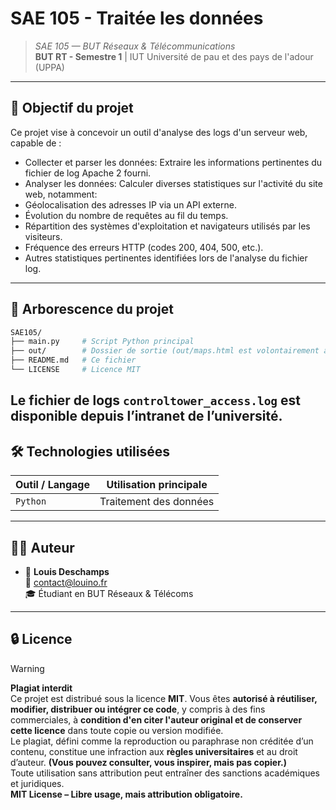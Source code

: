 # SAE 105 - Traitée les données

> _SAE 105 — BUT Réseaux & Télécommunications_  
> **BUT RT - Semestre 1** | IUT Université de pau et des pays de l'adour (UPPA)
---

## 🎯 Objectif du projet
Ce projet vise à concevoir un outil d'analyse des logs d'un serveur web, capable de :
- Collecter et parser les données: Extraire les informations pertinentes du fichier de log Apache 2 fourni.
- Analyser les données: Calculer diverses statistiques sur l'activité du site web, notamment:
- Géolocalisation des adresses IP via un API externe.
- Évolution du nombre de requêtes au fil du temps.
- Répartition des systèmes d'exploitation et navigateurs utilisés par les visiteurs.
- Fréquence des erreurs HTTP (codes 200, 404, 500, etc.).
- Autres statistiques pertinentes identifiées lors de l'analyse du fichier log.
---

## 📂 Arborescence du projet
```bash
SAE105/
├── main.py     # Script Python principal
├── out/        # Dossier de sortie (out/maps.html est volontairement absent de ce dépôt)
├── README.md   # Ce fichier
└── LICENSE     # Licence MIT
```
Le fichier de logs `controltower_access.log` est disponible depuis l’intranet de l’université.  
---

## 🛠️ Technologies utilisées

| Outil / Langage | Utilisation principale |  
|-----------------|------------------------|  
| `Python`        | Traitement des données |  
---

## 🧑‍💻 Auteur  
- 👤 **Louis Deschamps**  
  📧 [contact@louino.fr](mailto:contact@louino.fr)  
  🎓 Étudiant en BUT Réseaux & Télécoms  
---

## 🔒 Licence  
> [!WARNING]  
> **Plagiat interdit**  
> Ce projet est distribué sous la licence **MIT**. Vous êtes **autorisé à réutiliser, modifier, distribuer ou intégrer ce code**, y compris à des fins commerciales, à **condition d'en citer l'auteur original et de conserver cette licence** dans toute copie ou version modifiée.  
> Le plagiat, défini comme la reproduction ou paraphrase non créditée d’un contenu, constitue une infraction aux **règles universitaires** et au droit d’auteur. **(Vous pouvez consulter, vous inspirer, mais pas copier.)**  
> Toute utilisation sans attribution peut entraîner des sanctions académiques et juridiques.   
> **MIT License – Libre usage, mais attribution obligatoire.**   
